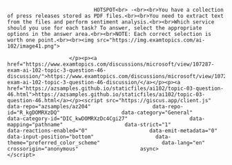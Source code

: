 <p class="card-text">
							
								HOTSPOT<br> -<br><br>You have a collection of press releases stored as PDF files.<br><br>You need to extract text from the files and perform sentiment analysis.<br><br>Which service should you use for each task? To answer, select the appropriate options in the answer area.<br><br>NOTE: Each correct selection is worth one point.<br><br><img src="https://img.examtopics.com/ai-102/image41.png">
							
						</p><p><a href="https://www.examtopics.com/discussions/microsoft/view/107287-exam-ai-102-topic-3-question-46-discussion/">https://www.examtopics.com/discussions/microsoft/view/107287-exam-ai-102-topic-3-question-46-discussion/</a></p><p><a href="https://azsamples.github.io/staticfiles/ai102/topic-03-question-46.html">https://azsamples.github.io/staticfiles/ai102/topic-03-question-46.html</a></p><script src="https://giscus.app/client.js"                    data-repo="azsamples/az204"                    data-repo-id="R_kgDOMRXzDQ"                    data-category="General"                    data-category-id="DIC_kwDOMRXzDc4Cgi27"                    data-mapping="pathname"                    data-strict="1"                    data-reactions-enabled="0"                    data-emit-metadata="0"                    data-input-position="bottom"                    data-theme="preferred_color_scheme"                    data-lang="en"                    crossorigin="anonymous"                    async>                    </script>